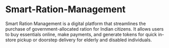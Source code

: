 # Smart-Ration-Management
Smart Ration Management is a digital platform that streamlines the purchase of government-allocated ration for Indian citizens. It allows users to buy essentials online, make payments, and generate tokens for quick in-store pickup or doorstep delivery for elderly and disabled individuals.
